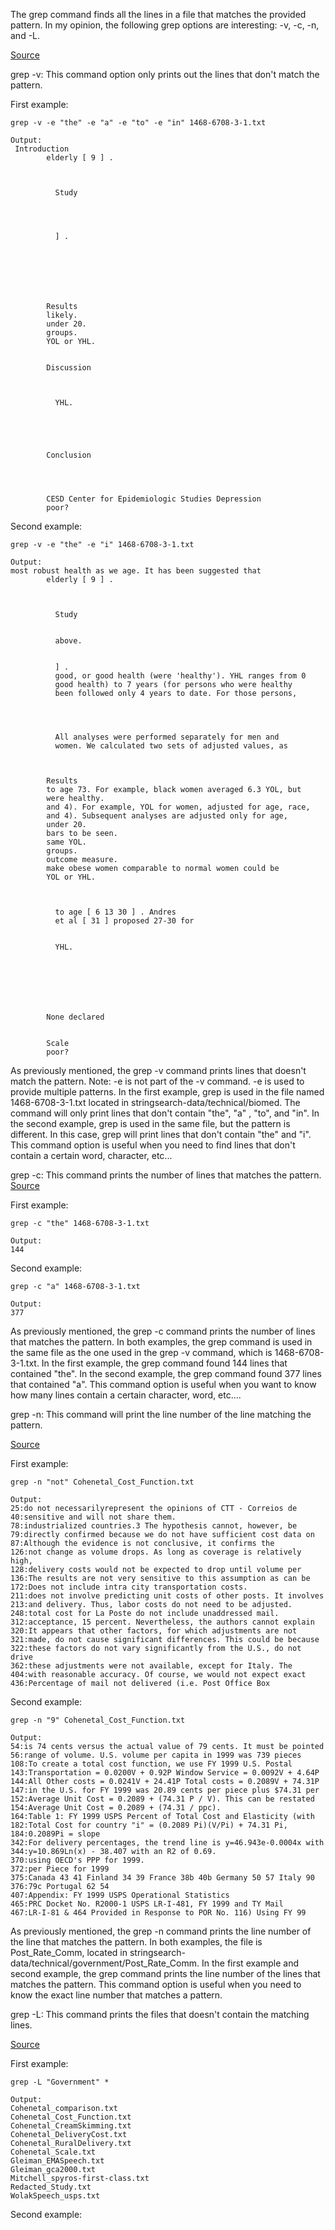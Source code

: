 The grep command finds all the lines in a file that matches the provided pattern. In my opinion, the following grep options are interesting: -v, -c, -n, and -L.

[Source](https://www.oreilly.com/library/view/linux-pocket-guide/9780596806347/re52.html)

grep -v: This command option only prints out the lines that don't match the pattern.

First example:
```
grep -v -e "the" -e "a" -e "to" -e "in" 1468-6708-3-1.txt

Output:
 Introduction
        elderly [ 9 ] .



          Study




          ] .






      
        Results
        likely.
        under 20.
        groups.
        YOL or YHL.


        Discussion

        

          YHL.





        Conclusion




        CESD Center for Epidemiologic Studies Depression
        poor?

```

Second example:
```
grep -v -e "the" -e "i" 1468-6708-3-1.txt

Output:
most robust health as we age. It has been suggested that
        elderly [ 9 ] .



          Study


          above.


          ] .
          good, or good health (were 'healthy'). YHL ranges from 0
          good health) to 7 years (for persons who were healthy
          been followed only 4 years to date. For those persons,



        
          All analyses were performed separately for men and
          women. We calculated two sets of adjusted values, as



        Results
        to age 73. For example, black women averaged 6.3 YOL, but
        were healthy.
        and 4). For example, YOL for women, adjusted for age, race,
        and 4). Subsequent analyses are adjusted only for age,
        under 20.
        bars to be seen.
        same YOL.
        groups.
        outcome measure.
        make obese women comparable to normal women could be
        YOL or YHL.



          to age [ 6 13 30 ] . Andres
          et al [ 31 ] proposed 27-30 for
        

          YHL.







        None declared


        Scale
        poor?
```

As previously mentioned, the grep -v command prints lines that doesn't match the pattern. Note: -e is not part of the -v command. -e is used to provide multiple patterns. In the first example, grep is used in the file named 1468-6708-3-1.txt located in stringsearch-data/technical/biomed. The command will only print lines that don't contain "the", "a" , "to", and "in". In the second example, grep is used in the same file, but the pattern is different. In this case, grep will print lines that don't contain "the" and "i". This command option is useful when you need to find lines that don't contain a certain word, character, etc...



grep -c: This command prints the number of lines that matches the pattern.
[Source](https://www.oreilly.com/library/view/linux-pocket-guide/9780596806347/re52.html)

First example:
```
grep -c "the" 1468-6708-3-1.txt

Output:
144
```

Second example:
```
grep -c "a" 1468-6708-3-1.txt

Output:
377
```
As previously mentioned, the grep -c command prints the number of lines that matches the pattern. In both examples, the grep command is used in the same file as the one used in the grep -v command, which is 1468-6708-3-1.txt. In the first example, the grep command found 144 lines that contained "the". In the second example, the grep command found 377 lines that contained "a". This command option is useful when you want to know how many lines contain a certain character, word, etc....



grep -n: This command will print the line number of the line matching the pattern.

[Source](https://www.oreilly.com/library/view/linux-pocket-guide/9780596806347/re52.html)

First example:
```
grep -n "not" Cohenetal_Cost_Function.txt

Output:
25:do not necessarilyrepresent the opinions of CTT - Correios de
40:sensitive and will not share them.
78:industrialized countries.3 The hypothesis cannot, however, be
79:directly confirmed because we do not have sufficient cost data on
87:Although the evidence is not conclusive, it confirms the
126:not change as volume drops. As long as coverage is relatively high,
128:delivery costs would not be expected to drop until volume per
136:The results are not very sensitive to this assumption as can be
172:Does not include intra city transportation costs.
211:does not involve predicting unit costs of other posts. It involves
213:and delivery. Thus, labor costs do not need to be adjusted.
248:total cost for La Poste do not include unaddressed mail.
312:acceptance, 15 percent. Nevertheless, the authors cannot explain
320:It appears that other factors, for which adjustments are not
321:made, do not cause significant differences. This could be because
322:these factors do not vary significantly from the U.S., do not drive
362:these adjustments were not available, except for Italy. The
404:with reasonable accuracy. Of course, we would not expect exact
436:Percentage of mail not delivered (i.e. Post Office Box
```

Second example:
```
grep -n "9" Cohenetal_Cost_Function.txt

Output:
54:is 74 cents versus the actual value of 79 cents. It must be pointed
56:range of volume. U.S. volume per capita in 1999 was 739 pieces
108:To create a total cost function, we use FY 1999 U.S. Postal
143:Transportation = 0.0200V + 0.92P Window Service = 0.0092V + 4.64P
144:All Other costs = 0.0241V + 24.41P Total costs = 0.2089V + 74.31P
147:in the U.S. for FY 1999 was 20.89 cents per piece plus $74.31 per
152:Average Unit Cost = 0.2089 + (74.31 P / V). This can be restated
154:Average Unit Cost = 0.2089 + (74.31 / ppc).
164:Table 1: FY 1999 USPS Percent of Total Cost and Elasticity (with
182:Total Cost for country "i" = (0.2089 Pi)(V/Pi) + 74.31 Pi,
184:0.2089Pi = slope
342:For delivery percentages, the trend line is y=46.943e-0.0004x with
344:y=10.869Ln(x) - 38.407 with an R2 of 0.69.
370:using OECD's PPP for 1999.
372:per Piece for 1999
375:Canada 43 41 Finland 34 39 France 38b 40b Germany 50 57 Italy 90
376:79c Portugal 62 54
407:Appendix: FY 1999 USPS Operational Statistics
465:PRC Docket No. R2000-1 USPS LR-I-481, FY 1999 and TY Mail
467:LR-I-81 & 464 Provided in Response to POR No. 116) Using FY 99
```
As previously mentioned, the grep -n command prints the line number of the line that matches the pattern. In both examples, the file is Post_Rate_Comm, located in stringsearch-data/technical/government/Post_Rate_Comm. In the first example and second example, the grep command prints the line number of the lines that matches the pattern. This command option is useful when you need to know the exact line number that matches a pattern. 



grep -L: This command prints the files that doesn't contain the matching lines.

[Source](https://www.oreilly.com/library/view/linux-pocket-guide/9780596806347/re52.html)

First example:
```
grep -L "Government" *

Output:
Cohenetal_comparison.txt
Cohenetal_Cost_Function.txt
Cohenetal_CreamSkimming.txt
Cohenetal_DeliveryCost.txt
Cohenetal_RuralDelivery.txt
Cohenetal_Scale.txt
Gleiman_EMASpeech.txt
Gleiman_gca2000.txt
Mitchell_spyros-first-class.txt
Redacted_Study.txt
WolakSpeech_usps.txt
```

Second example:
```

```
